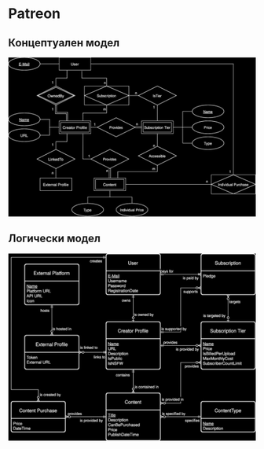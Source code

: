 # Patreon

## Концептуален модел
![Концептуален модел](./models/Patreon%20-%20Concept%20model%20-%20Chen%20Database%20Notation.svg)

## Логически модел
![Логически модел](./models/Patreon%20-%20Logical%20model%20-%20Crow%20foot%20notation.svg)



